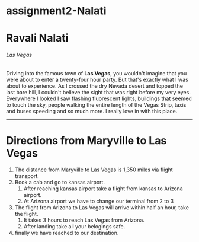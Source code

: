 # assignment2-Nalati
# Ravali Nalati
###### Las Vegas  
Driving into the famous town of **Las Vegas**, you wouldn't imagine that you were about to enter a twenty-four hour party. But that's exactly what I was about to experience. As I crossed the dry Nevada desert and topped the last bare hill, I couldn't believe the sight that was right before my very eyes. Everywhere I looked I saw flashing fluorescent lights, buildings that seemed to touch the sky, people walking the entire length of the Vegas Strip, taxis and buses speeding and so much more. I really love in with this place.


---

# Directions from Maryville to Las Vegas
1. The distance from Maryville to Las Vegas is 1,350 miles via flight transport.
2. Book a cab and go to kansas airport.
    1. After reaching kansas airport take a flight from kansas to Arizona airport.
    2. At Arizona airport we have to change our terminal from 2 to 3
3. The flight from Arizona to Las Vegas will arrive within half an hour, take the flight.
    1. It takes 3 hours to reach Las Vegas from Arizona.
    2. After landing take all your belogings safe.
4. finally we have reached to our destination.         